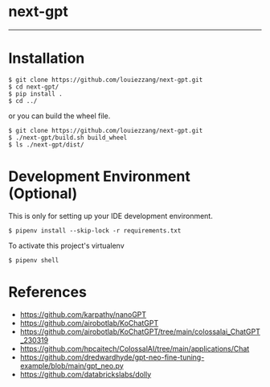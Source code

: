# next-gpt
---

# Installation
```
$ git clone https://github.com/louiezzang/next-gpt.git
$ cd next-gpt/
$ pip install .
$ cd ../
```
or you can build the wheel file.
```
$ git clone https://github.com/louiezzang/next-gpt.git
$ ./next-gpt/build.sh build_wheel
$ ls ./next-gpt/dist/
```

# Development Environment (Optional)
This is only for setting up your IDE development environment.
```
$ pipenv install --skip-lock -r requirements.txt 
```
To activate this project's virtualenv
```
$ pipenv shell
```

# References
- https://github.com/karpathy/nanoGPT
- https://github.com/airobotlab/KoChatGPT
- https://github.com/airobotlab/KoChatGPT/tree/main/colossalai_ChatGPT_230319
- https://github.com/hpcaitech/ColossalAI/tree/main/applications/Chat
- https://github.com/dredwardhyde/gpt-neo-fine-tuning-example/blob/main/gpt_neo.py
- https://github.com/databrickslabs/dolly

